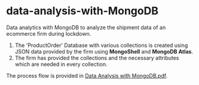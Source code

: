 # data-analysis-with-MongoDB

Data analytics with MongoDB to analyze the shipment data of an ecommerce firm during lockdown.

<ol>
<li>The 'ProductOrder' Database with various collections is created using JSON data provided by the firm using <b>MongoShell</b> and <b>MongoDB Atlas</b>.</li>

<li>The firm has provided the collections and the necessary attributes which are needed in every collection.</li>

</ol>

The process flow is provided in [Data Analysis with MongoDB.pdf](../blob/master/Data%20Analysis%20with%20MongoDB.pdf).
